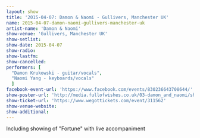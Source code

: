 ```yaml
---
layout: show
title: '2015-04-07: Damon & Naomi - Gullivers, Manchester UK'
name: 2015-04-07-damon-naomi-gullivers-manchester-uk
artist-name: 'Damon & Naomi'
show-venue: 'Gullivers, Manchester UK'
show-setlist: 
show-date: 2015-04-07
show-radio: 
show-lastfm: 
show-cancelled: 
performers: [
  "Damon Krukowski - guitar/vocals",
  "Naomi Yang - keyboards/vocals"
  ]
facebook-event-url: 'https://www.facebook.com/events/830236643708644/'
show-poster-url: 'http://media.fullofwishes.co.uk/03-damon_and_naomi/show_assets/2015-04-07/2015-04-07-damon-and-naomi-poster.jpg'
show-ticket-url: 'https://www.wegottickets.com/event/311562'
show-venue-website: 
show-additional: 
---
```

Including showing of "Fortune" with live accompaniment